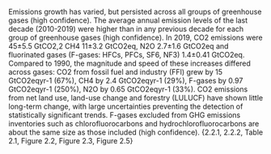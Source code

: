 Emissions growth has varied, but persisted across all groups of greenhouse gases (high confidence). The average annual emission levels of the last decade (2010-2019) were higher than in any previous decade for each group of greenhouse gases (high confidence). In 2019, CO2 emissions were 45±5.5 GtCO2,2 CH4 11±3.2 GtCO2eq, N2O 2.7±1.6 GtCO2eq and fluorinated gases (F-gases: HFCs, PFCs, SF6, NF3) 1.4±0.41 GtCO2eq. Compared to 1990, the magnitude and speed of these increases differed across gases: CO2 from fossil fuel and industry (FFI) grew by 15 GtCO2eqyr-1 (67%), CH4 by 2.4 GtCO2eqyr-1 (29%), F-gases by 0.97 GtCO2eqyr-1 (250%), N2O by 0.65 GtCO2eqyr-1 (33%). CO2 emissions from net land use, land-use change and forestry (LULUCF) have shown little long-term change, with large uncertainties preventing the detection of statistically significant trends. F-gases excluded from GHG emissions inventories such as chlorofluorocarbons and hydrochlorofluorocarbons are about the same size as those included (high confidence). {2.2.1, 2.2.2, Table 2.1, Figure 2.2, Figure 2.3, Figure 2.5}